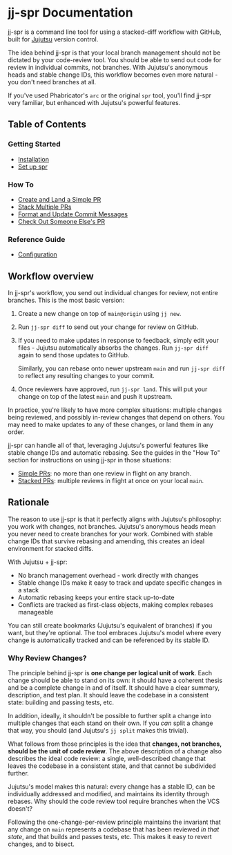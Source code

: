 # jj-spr Documentation

jj-spr is a command line tool for using a stacked-diff workflow with GitHub, built for [Jujutsu](https://github.com/martinvonz/jj) version control.

The idea behind jj-spr is that your local branch management should not be dictated by your code-review tool. You should be able to send out code for review in individual commits, not branches. With Jujutsu's anonymous heads and stable change IDs, this workflow becomes even more natural - you don't need branches at all.

If you've used Phabricator's `arc` or the original `spr` tool, you'll find jj-spr very familiar, but enhanced with Jujutsu's powerful features.

## Table of Contents

### Getting Started
- [Installation](./user/installation.md)
- [Set up spr](./user/setup.md)

### How To
- [Create and Land a Simple PR](./user/simple.md)
- [Stack Multiple PRs](./user/stack.md)
- [Format and Update Commit Messages](./user/commit-message.md)
- [Check Out Someone Else's PR](./user/patch.md)

### Reference Guide
- [Configuration](./reference/configuration.md)

## Workflow overview

In jj-spr's workflow, you send out individual changes for review, not entire branches. This is the most basic version:

1. Create a new change on top of `main@origin` using `jj new`.

2. Run `jj-spr diff` to send out your change for review on GitHub.

3. If you need to make updates in response to feedback, simply edit your files - Jujutsu automatically absorbs the changes. Run `jj-spr diff` again to send those updates to GitHub.

   Similarly, you can rebase onto newer upstream `main` and run `jj-spr diff` to reflect any resulting changes to your commit.

4. Once reviewers have approved, run `jj-spr land`. This will put your change on top of the latest `main` and push it upstream.

In practice, you're likely to have more complex situations: multiple changes being reviewed, and possibly in-review changes that depend on others. You may need to make updates to any of these changes, or land them in any order.

jj-spr can handle all of that, leveraging Jujutsu's powerful features like stable change IDs and automatic rebasing. See the guides in the "How To" section for instructions on using jj-spr in those situations:

- [Simple PRs](./user/simple.md): no more than one review in flight on any branch.
- [Stacked PRs](./user/stack.md): multiple reviews in flight at once on your local `main`.

## Rationale

The reason to use jj-spr is that it perfectly aligns with Jujutsu's philosophy: you work with changes, not branches. Jujutsu's anonymous heads mean you never need to create branches for your work. Combined with stable change IDs that survive rebasing and amending, this creates an ideal environment for stacked diffs.

With Jujutsu + jj-spr:
- No branch management overhead - work directly with changes
- Stable change IDs make it easy to track and update specific changes in a stack
- Automatic rebasing keeps your entire stack up-to-date
- Conflicts are tracked as first-class objects, making complex rebases manageable

You can still create bookmarks (Jujutsu's equivalent of branches) if you want, but they're optional. The tool embraces Jujutsu's model where every change is automatically tracked and can be referenced by its stable ID.

### Why Review Changes?

The principle behind jj-spr is **one change per logical unit of work**. Each change should be able to stand on its own: it should have a coherent thesis and be a complete change in and of itself. It should have a clear summary, description, and test plan. It should leave the codebase in a consistent state: building and passing tests, etc.

In addition, ideally, it shouldn't be possible to further split a change into multiple changes that each stand on their own. If you _can_ split a change that way, you should (and Jujutsu's `jj split` makes this trivial).

What follows from those principles is the idea that **changes, not branches, should be the unit of code review**. The above description of a change also describes the ideal code review: a single, well-described change that leaves the codebase in a consistent state, and that cannot be subdivided further.

Jujutsu's model makes this natural: every change has a stable ID, can be individually addressed and modified, and maintains its identity through rebases. Why should the code review tool require branches when the VCS doesn't?

Following the one-change-per-review principle maintains the invariant that any change on `main` represents a codebase that has been reviewed _in that state_, and that builds and passes tests, etc. This makes it easy to revert changes, and to bisect.

[^master]: Git's default branch name is `master`, but GitHub's is now `main`, so we'll use `main` throughout this documentation.